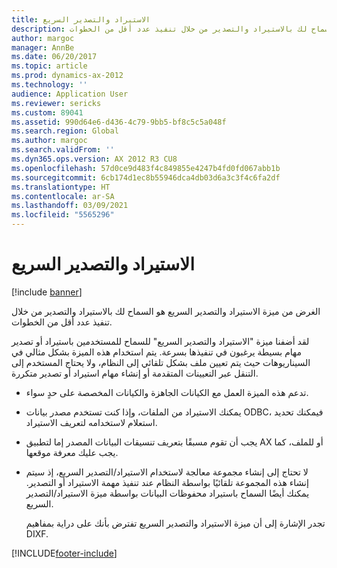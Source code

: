 ```yaml
---
title: الاستيراد والتصدير السريع
description: الغرض من ميزة الاستيراد والتصدير السريع هو السماح لك بالاستيراد والتصدير من خلال تنفيذ عدد أقل من الخطوات.
author: margoc
manager: AnnBe
ms.date: 06/20/2017
ms.topic: article
ms.prod: dynamics-ax-2012
ms.technology: ''
audience: Application User
ms.reviewer: sericks
ms.custom: 89041
ms.assetid: 990d64e6-d436-4c79-9bb5-bf8c5c5a048f
ms.search.region: Global
ms.author: margoc
ms.search.validFrom: ''
ms.dyn365.ops.version: AX 2012 R3 CU8
ms.openlocfilehash: 57d0ce9d483f4c849855e4247b4fd0fd067abb1b
ms.sourcegitcommit: 6cb174d1ec8b55946dca4db03d6a3c3f4c6fa2df
ms.translationtype: HT
ms.contentlocale: ar-SA
ms.lasthandoff: 03/09/2021
ms.locfileid: "5565296"
---
```

# <a name="quick-import-export"></a>الاستيراد والتصدير السريع

[!include [banner](../../includes/banner.md)]

الغرض من ميزة الاستيراد والتصدير السريع هو السماح لك بالاستيراد والتصدير من خلال تنفيذ عدد أقل من الخطوات.

لقد أضفنا ميزة "الاستيراد والتصدير السريع" للسماح للمستخدمين باستيراد أو تصدير مهام بسيطة يرغبون في تنفيذها بسرعة. يتم استخدام هذه الميزة بشكل مثالي في السيناريوهات حيث يتم تعيين ملف بشكل تلقائي إلى النظام، ولا يحتاج المستخدم إلى التنقل عبر التعيينات المتقدمة أو إنشاء مهام استيراد أو تصدير متكررة.

- تدعم هذه الميزة العمل مع الكيانات الجاهزة والكيانات المخصصة على حدٍ سواء.
- يمكنك الاستيراد من الملفات، وإذا كنت تستخدم مصدر بيانات ODBC، فيمكنك تحديد استعلام لاستخدامه لتعريف الاستيراد.
- يجب أن تقوم مسبقًا بتعريف تنسيقات البيانات المصدر إما لتطبيق AX أو للملف، كما يجب عليك معرفة موقعها.
- لا تحتاج إلى إنشاء مجموعة معالجة لاستخدام الاستيراد/التصدير السريع، إذ سيتم إنشاء هذه المجموعة تلقائيًا بواسطة النظام عند تنفيذ مهمة الاستيراد أو التصدير. يمكنك أيضًا السماح باستيراد محفوظات البيانات بواسطة ميزة الاستيراد/التصدير السريع.

  تجدر الإشارة إلى أن ميزة الاستيراد والتصدير السريع تفترض بأنك على دراية بمفاهيم DIXF.





[!INCLUDE[footer-include](../../../../includes/footer-banner.md)]